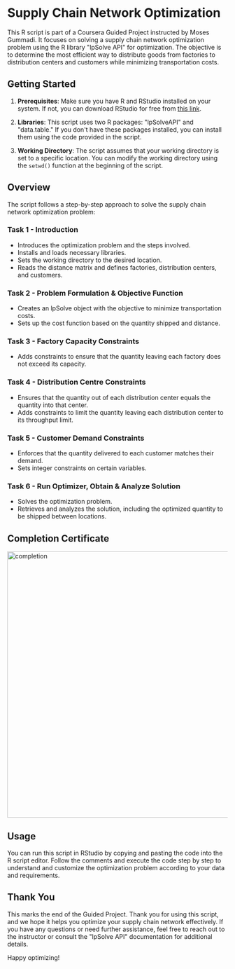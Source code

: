 # Supply Chain Network Optimization

This R script is part of a Coursera Guided Project instructed by Moses Gummadi. It focuses on solving a supply chain network optimization problem using the R library "lpSolve API" for optimization. The objective is to determine the most efficient way to distribute goods from factories to distribution centers and customers while minimizing transportation costs.

## Getting Started

1. **Prerequisites**: Make sure you have R and RStudio installed on your system. If not, you can download RStudio for free from [this link](https://rstudio.com/products/rstudio/).

2. **Libraries**: This script uses two R packages: "lpSolveAPI" and "data.table." If you don't have these packages installed, you can install them using the code provided in the script.

3. **Working Directory**: The script assumes that your working directory is set to a specific location. You can modify the working directory using the `setwd()` function at the beginning of the script.

## Overview

The script follows a step-by-step approach to solve the supply chain network optimization problem:

### Task 1 - Introduction
- Introduces the optimization problem and the steps involved.
- Installs and loads necessary libraries.
- Sets the working directory to the desired location.
- Reads the distance matrix and defines factories, distribution centers, and customers.

### Task 2 - Problem Formulation & Objective Function
- Creates an lpSolve object with the objective to minimize transportation costs.
- Sets up the cost function based on the quantity shipped and distance.

### Task 3 - Factory Capacity Constraints
- Adds constraints to ensure that the quantity leaving each factory does not exceed its capacity.

### Task 4 - Distribution Centre Constraints
- Ensures that the quantity out of each distribution center equals the quantity into that center.
- Adds constraints to limit the quantity leaving each distribution center to its throughput limit.

### Task 5 - Customer Demand Constraints
- Enforces that the quantity delivered to each customer matches their demand.
- Sets integer constraints on certain variables.

### Task 6 - Run Optimizer, Obtain & Analyze Solution
- Solves the optimization problem.
- Retrieves and analyzes the solution, including the optimized quantity to be shipped between locations.

## Completion Certificate

<img width="608" alt="completion" src="https://github.com/arora-amit37/supply_chain_network_optimization/assets/50020662/52e15884-36d8-4977-9667-321d033d0edb">

## Usage

You can run this script in RStudio by copying and pasting the code into the R script editor. Follow the comments and execute the code step by step to understand and customize the optimization problem according to your data and requirements.

## Thank You

This marks the end of the Guided Project. Thank you for using this script, and we hope it helps you optimize your supply chain network effectively. If you have any questions or need further assistance, feel free to reach out to the instructor or consult the "lpSolve API" documentation for additional details.

Happy optimizing!
